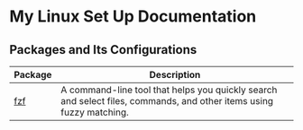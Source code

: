 # My Linux Set Up Documentation 

## Packages and Its Configurations

| Package       | Description                                                                                                         |
|---------------|---------------------------------------------------------------------------------------------------------------------|
| [fzf](fzf.md) | A command-line tool that helps you quickly search and select files, commands, and other items using fuzzy matching. |
